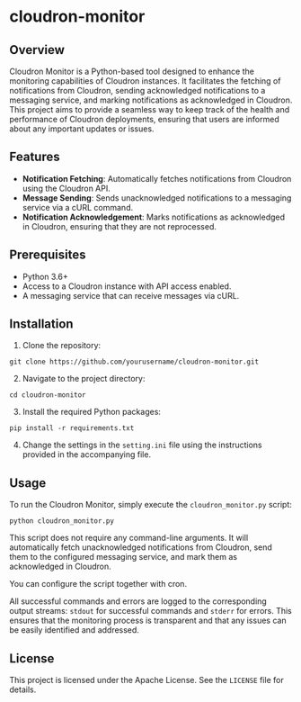 # cloudron-monitor

## Overview

Cloudron Monitor is a Python-based tool designed to enhance the monitoring capabilities of Cloudron instances. It facilitates the fetching of notifications from Cloudron, sending acknowledged notifications to a messaging service, and marking notifications as acknowledged in Cloudron. This project aims to provide a seamless way to keep track of the health and performance of Cloudron deployments, ensuring that users are informed about any important updates or issues.

## Features

- **Notification Fetching**: Automatically fetches notifications from Cloudron using the Cloudron API.
- **Message Sending**: Sends unacknowledged notifications to a messaging service via a cURL command.
- **Notification Acknowledgement**: Marks notifications as acknowledged in Cloudron, ensuring that they are not reprocessed.

## Prerequisites

- Python 3.6+
- Access to a Cloudron instance with API access enabled.
- A messaging service that can receive messages via cURL.

## Installation

1. Clone the repository:
```
git clone https://github.com/yourusername/cloudron-monitor.git
```

2. Navigate to the project directory:
```
cd cloudron-monitor
```

3. Install the required Python packages:
```
pip install -r requirements.txt
```

4. Change the settings in the `setting.ini` file using the instructions provided in the accompanying file.


## Usage

To run the Cloudron Monitor, simply execute the `cloudron_monitor.py` script:
```
python cloudron_monitor.py
```

This script does not require any command-line arguments. It will automatically fetch unacknowledged notifications from Cloudron, send them to the configured messaging service, and mark them as acknowledged in Cloudron.

You can configure the script together with cron.

All successful commands and errors are logged to the corresponding output streams: `stdout` for successful commands and `stderr` for errors. This ensures that the monitoring process is transparent and that any issues can be easily identified and addressed.

## License
This project is licensed under the Apache License. See the `LICENSE` file for details.